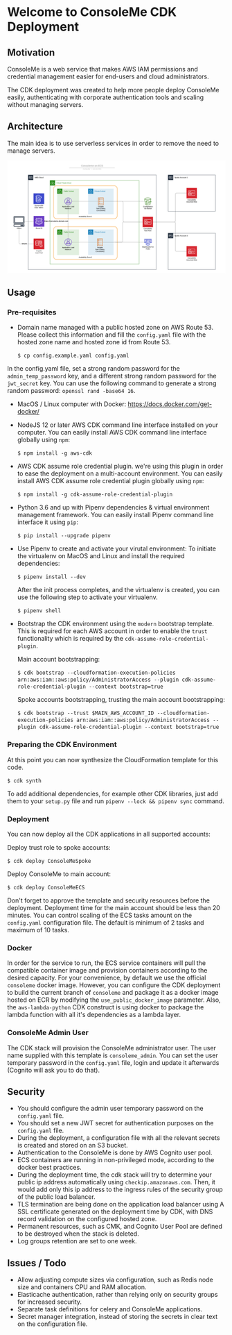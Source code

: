 # Welcome to ConsoleMe CDK Deployment

## Motivation

ConsoleMe is a web service that makes AWS IAM permissions and credential management easier for end-users and cloud administrators.

The CDK deployment was created to help more people deploy ConsoleMe easily, authenticating with corporate
authentication tools and scaling without managing servers.

## Architecture

The main idea is to use serverless services in order to remove the need to manage servers.

![ConsoleMe on ECS Architecture](architecture.png "ConsoleMe on ECS Architecture")

## Usage

### Pre-requisites

- Domain name managed with a public hosted zone on AWS Route 53.
  Please collect this information and fill the `config.yaml` file with the hosted zone name and hosted zone id from Route 53.

  ```
  $ cp config.example.yaml config.yaml
  ```

In the config.yaml file, set a strong random password for the `admin_temp_password` key, and a different strong random
password for the `jwt_secret` key. You can use the following command to generate a strong random password:
`openssl rand -base64 16`.

- MacOS / Linux computer with Docker: https://docs.docker.com/get-docker/
- NodeJS 12 or later AWS CDK command line interface installed on your computer.
  You can easily install AWS CDK command line interface globally using `npm`:

  ```
  $ npm install -g aws-cdk
  ```

- AWS CDK assume role credential plugin. we're using this plugin in order to ease the deployment on a multi-account environment.
  You can easily install AWS CDK assume role credential plugin globally using `npm`:

  ```
  $ npm install -g cdk-assume-role-credential-plugin
  ```

- Python 3.6 and up with Pipenv dependencies & virtual environment management framework.
  You can easily install Pipenv command line interface it using `pip`:

  ```
  $ pip install --upgrade pipenv
  ```

- Use Pipenv to create and activate your virutal environment:
  To initiate the virtualenv on MacOS and Linux and install the required dependencies:

  ```
  $ pipenv install --dev
  ```

  After the init process completes, and the virtualenv is created, you can use the following
  step to activate your virtualenv.

  ```
  $ pipenv shell
  ```

- Bootstrap the CDK environment using the `modern` bootstrap template.
  This is required for each AWS account in order to enable the `trust` functionality
  which is required by the `cdk-assume-role-credential-plugin`.

  Main account bootstrapping:

  ```
  $ cdk bootstrap --cloudformation-execution-policies arn:aws:iam::aws:policy/AdministratorAccess --plugin cdk-assume-role-credential-plugin --context bootstrap=true
  ```

  Spoke accounts bootstrapping, trusting the main account bootstrapping:

  ```
  $ cdk bootstrap --trust $MAIN_AWS_ACCOUNT_ID --cloudformation-execution-policies arn:aws:iam::aws:policy/AdministratorAccess --plugin cdk-assume-role-credential-plugin --context bootstrap=true
  ```

### Preparing the CDK Environment

At this point you can now synthesize the CloudFormation template for this code.

```
$ cdk synth
```

To add additional dependencies, for example other CDK libraries, just add
them to your `setup.py` file and run `pipenv --lock && pipenv sync`
command.

### Deployment

You can now deploy all the CDK applications in all supported accounts:

Deploy trust role to spoke accounts:

```
$ cdk deploy ConsoleMeSpoke
```

Deploy ConsoleMe to main account:

```
$ cdk deploy ConsoleMeECS
```

Don't forget to approve the template and security resources before the deployment.
Deployment time for the main account should be less than 20 minutes.
You can control scaling of the ECS tasks amount on the `config.yaml` configuration file. The default is minimum of 2 tasks and maximum of 10 tasks.

### Docker

In order for the service to run, the ECS service containers will pull the compatible container image and provision containers according to the desired capacity.
For your convenience, by default we use the official `consoleme` docker image. However, you can configure the CDK deployment to build the current branch of `consoleme` and package it as a docker image hosted on ECR by modifying the `use_public_docker_image` parameter.
Also, the `aws-lambda-python` CDK construct is using docker to package the lambda function with all it's dependencies as a lambda layer.

### ConsoleMe Admin User

The CDK stack will provision the ConsoleMe administrator user. The user name supplied with this template is `consoleme_admin`.
You can set the user temporary password in the `config.yaml` file, login and update it afterwards (Cognito will ask you to do that).

## Security

- You should configure the admin user temporary password on the `config.yaml` file.
- You should set a new JWT secret for authentication purposes on the `config.yaml` file.
- During the deployment, a configuration file with all the relevant secrets is created and stored on an S3 bucket.
- Authentication to the ConsoleMe is done by AWS Cognito user pool.
- ECS containers are running in non-privileged mode, according to the docker best practices.
- During the deployment time, the cdk stack will try to determine your public ip address automatically using `checkip.amazonaws.com`.
  Then, it would add only this ip address to the ingress rules of the security group of the public load balancer.
- TLS termination are being done on the application load balancer using A SSL certificate generated on the deployment time by CDK, with DNS record validation on the configured hosted zone.
- Permanent resources, such as CMK, and Cognito User Pool are defined to be destroyed when the stack is deleted.
- Log groups retention are set to one week.

## Issues / Todo

- Allow adjusting compute sizes via configuration, such as Redis node size and containers CPU and RAM allocation.
- Elasticache authentication, rather than relying only on security groups for increased security.
- Separate task definitions for celery and ConsoleMe applications.
- Secret manager integration, instead of storing the secrets in clear text on the configuration file.
